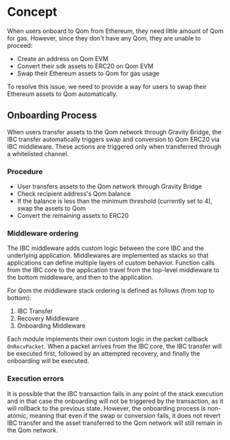 <!--
order: 1
-->

# Concept

When users onboard to Qom from Ethereum, they need little amount of Qom for gas. However, since they don't have any Qom, they are unable to proceed:

- Create an address on Qom EVM
- Convert their sdk assets to ERC20 on Qom EVM
- Swap their Ethereum assets to Qom for gas usage

To resolve this issue, we need to provide a way for users to swap their Ethereum assets to Qom automatically.

## Onboarding Process

When users transfer assets to the Qom network through Gravity Bridge, the IBC transfer automatically triggers swap and conversion to Qom ERC20 via IBC middleware. These actions are triggered only when transferred through a whitelisted channel.

### Procedure

- User transfers assets to the Qom network through Gravity Bridge
- Check recipient address's Qom balance
- If the balance is less than the minimum threshold (currently set to 4), swap the assets to Qom
- Convert the remaining assets to ERC20



### Middleware ordering
The IBC middleware adds custom logic between the core IBC and the underlying application. Middlewares are implemented as stacks so that applications can define multiple layers of custom behavior.
Function calls from the IBC core to the application travel from the top-level middleware to the bottom middleware, and then to the application.

For Qom the middleware stack ordering is defined as follows (from top to bottom):
1. IBC Transfer 
2. Recovery Middleware
3. Onboarding Middleware

Each module implements their own custom logic in the packet callback `OnRecvPacket`. When a packet arrives from the IBC core, the IBC transfer will be executed first, followed by an attempted recovery, and finally the onboarding will be executed.

### Execution errors
It is possible that the IBC transaction fails in any point of the stack execution and in that case the onboarding will not be triggered by the transaction, as it will rollback to the previous state.
However, the onboarding process is non-atomic, meaning that even if the swap or conversion fails, it does not revert IBC transfer and the asset transferred to the Qom network will still remain in the Qom network.
